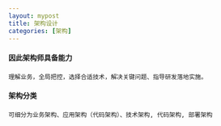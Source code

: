 ```yaml
---
layout: mypost
title: 架构设计
categories: [架构]
---
```

#### 因此架构师具备能力
```
理解业务，全局把控，选择合适技术，解决关键问题、指导研发落地实施。
```
#### 架构分类
```
可细分为业务架构、应用架构（代码架构）、技术架构, 代码架构, 部署架构
```
